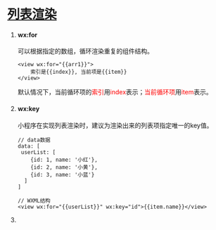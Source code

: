 # [列表渲染](https://developers.weixin.qq.com/miniprogram/dev/reference/wxml/list.html)

1. #### wx:for

   可以根据指定的数组，循环渲染重复的组件结构。

   ```WXML
   <view wx:for="{{arr1}}">
       索引是{{index}}, 当前项是{{item}}
   </view>
   ```

   默认情况下，当前循环项的<font color="red">索引</font>用<font color="red">index</font>表示；<font color="red">当前循环项</font>用<font color="red">item</font>表示。

2. #### wx:key

   小程序在实现列表渲染时，建议为渲染出来的列表项指定唯一的key值。

   ```
   // data数据
   data: [
   	userList: [
       {id: 1, name: '小红'},
       {id: 2, name: '小黄'},
       {id: 3, name: '小蓝'}
     ]
   ]
   
   // WXML结构
   <view wx:for="{{userList}}" wx:key="id">{{item.name}}</view>
   ```

   

3. 